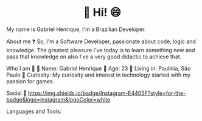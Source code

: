 <h1 align="center"> 👋 Hi! 😄</h1>

My name is Gabriel Henrique, I'm a Brazilian Developer.

About me ❓
So, I'm a Software Developer, passionate about code, logic and knowledge. The greatest pleasure I've today is to learn something new and pass that knowledge on also I've a very good didactic to achieve that.

Who I am 🧠
🔹 Name: Gabriel Henrique
🔸 Age: 23
🔹 Living in: Paulínia, São Paulo
🔸 Curiosity: My curiosity and interest in technology started with my passion for games.

Social 🤵
  https://img.shields.io/badge/Instagram-E4405F?style=for-the-badge&logo=instagram&logoColor=white

  
Languages and Tools:
        
